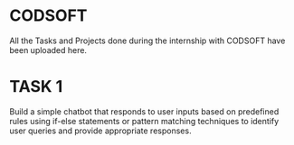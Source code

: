 # CODSOFT
All the Tasks and Projects done during the internship with CODSOFT have been uploaded here.

# TASK 1


Build a simple chatbot that responds to user inputs based on predefined rules using if-else statements or pattern matching techniques to identify user queries and provide appropriate responses.
